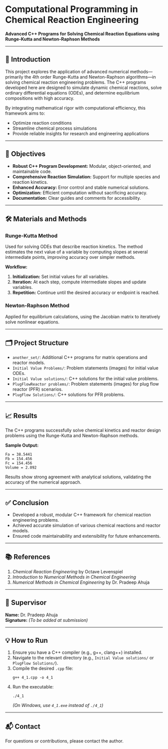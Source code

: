 # Computational Programming in Chemical Reaction Engineering

**Advanced C++ Programs for Solving Chemical Reaction Equations using Runge-Kutta and Newton-Raphson Methods**


---

## 📌 Introduction

This project explores the application of advanced numerical methods—primarily the 4th order Runge-Kutta and Newton-Raphson algorithms—in solving chemical reaction engineering problems. The C++ programs developed here are designed to simulate dynamic chemical reactions, solve ordinary differential equations (ODEs), and determine equilibrium compositions with high accuracy.

By integrating mathematical rigor with computational efficiency, this framework aims to:
- Optimize reaction conditions
- Streamline chemical process simulations
- Provide reliable insights for research and engineering applications

---

## 🎯 Objectives

- **Robust C++ Program Development:** Modular, object-oriented, and maintainable code.
- **Comprehensive Reaction Simulation:** Support for multiple species and reaction kinetics.
- **Enhanced Accuracy:** Error control and stable numerical solutions.
- **Optimization:** Efficient computation without sacrificing accuracy.
- **Documentation:** Clear guides and comments for accessibility.

---

## 🛠 Materials and Methods

### Runge-Kutta Method
Used for solving ODEs that describe reaction kinetics. The method estimates the next value of a variable by computing slopes at several intermediate points, improving accuracy over simpler methods.

**Workflow:**
1. **Initialization:** Set initial values for all variables.
2. **Iteration:** At each step, compute intermediate slopes and update variables.
3. **Repetition:** Continue until the desired accuracy or endpoint is reached.

### Newton-Raphson Method
Applied for equilibrium calculations, using the Jacobian matrix to iteratively solve nonlinear equations.

---

## 🗂 Project Structure

- `another_set/`: Additional C++ programs for matrix operations and reactor models.
- `Initial Value Problems/`: Problem statements (images) for initial value ODEs.
- `Initial Value solutions/`: C++ solutions for the initial value problems.
- `PlugFlowReactor problems/`: Problem statements (images) for plug flow reactor (PFR) scenarios.
- `PlugFlow Solutions/`: C++ solutions for PFR problems.

---

## 📈 Results

The C++ programs successfully solve chemical kinetics and reactor design problems using the Runge-Kutta and Newton-Raphson methods.

**Sample Output:**
```
Fa = 38.5441
Fb = 154.456
Fc = 154.456
Volume = 2.092
```
Results show strong agreement with analytical solutions, validating the accuracy of the numerical approach.

---

## ✅ Conclusion

- Developed a robust, modular C++ framework for chemical reaction engineering problems.
- Achieved accurate simulation of various chemical reactions and reactor models.
- Ensured code maintainability and extensibility for future enhancements.

---

## 📚 References

1. *Chemical Reaction Engineering* by Octave Levenspiel
2. *Introduction to Numerical Methods in Chemical Engineering*
3. *Numerical Methods in Chemical Engineering* by Dr. Pradeep Ahuja

---

## 📝 Supervisor

**Name:** Dr. Pradeep Ahuja  
**Signature:** _(To be added at submission)_

---

## 💡 How to Run

1. Ensure you have a C++ compiler (e.g., g++, clang++) installed.
2. Navigate to the relevant directory (e.g., `Initial Value solutions/` or `PlugFlow Solutions/`).
3. Compile the desired `.cpp` file:
   ```
   g++ 4_1.cpp -o 4_1
   ```
4. Run the executable:
   ```
   ./4_1
   ```
   *(On Windows, use `4_1.exe` instead of `./4_1`)*

---

## 📬 Contact

For questions or contributions, please contact the author. 
